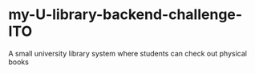 # my-U-library-backend-challenge-ITO
A small university library system where students can check out physical books 
